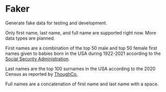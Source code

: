 # Faker

Generate fake data for testing and development.

Only first name, last name, and full name are supported right now. More data
types are planned.

First names are a combination of the top 50 male and top 50 female first names
given to babies born in the USA during 1922-2021 according to the [Social
Security
Administration](https://www.ssa.gov/OACT/babynames/decades/century.html).

Last names are the top 100 surnames in the USA according to the 2020 Census as
reported by
[ThoughCo.](https://www.thoughtco.com/most-common-us-surnames-1422656)

Full names are a concatenation of first name and last name with a space.
